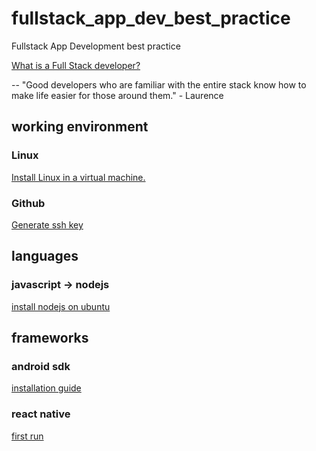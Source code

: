 # fullstack_app_dev_best_practice
Fullstack App Development best practice

[What is a Full Stack developer?](https://www.laurencegellert.com/2012/08/what-is-a-full-stack-developer/)
 
 -- "Good developers who are familiar with the entire stack know how to make life easier for those around them." - Laurence

## working environment

### Linux

[Install Linux in a virtual machine.](https://itsfoss.com/install-linux-in-virtualbox/)

### Github

[Generate ssh key](https://help.github.com/articles/generating-a-new-ssh-key-and-adding-it-to-the-ssh-agent/)

## languages

### javascript -> nodejs

[install nodejs on ubuntu](https://nodejs.org/en/download/package-manager/#debian-and-ubuntu-based-linux-distributions)

## frameworks

### android sdk

[installation guide](https://github.com/codepath/android_guides/wiki/Installing-Android-SDK-Tools)

### react native

[first run](https://facebook.github.io/react-native/docs/getting-started.html)